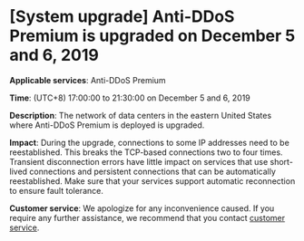 # \[System upgrade\] Anti-DDoS Premium is upgraded on December 5 and 6, 2019

**Applicable services**: Anti-DDoS Premium

**Time**: \(UTC+8\) 17:00:00 to 21:30:00 on December 5 and 6, 2019

**Description**: The network of data centers in the eastern United States where Anti-DDoS Premium is deployed is upgraded.

**Impact**: During the upgrade, connections to some IP addresses need to be reestablished. This breaks the TCP-based connections two to four times. Transient disconnection errors have little impact on services that use short-lived connections and persistent connections that can be automatically reestablished. Make sure that your services support automatic reconnection to ensure fault tolerance.

**Customer service**: We apologize for any inconvenience caused. If you require any further assistance, we recommend that you contact [customer service](https://www.aliyun.com/contact?from=announcement).

